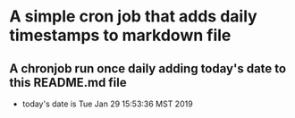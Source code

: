A simple cron job that adds daily timestamps to markdown file
============================================================
## A chronjob run once daily adding today's date to this README.md file
* today's date is Tue Jan 29 15:53:36 MST 2019
